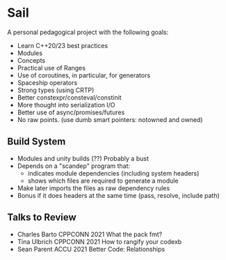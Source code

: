 
# Sail

A personal pedagogical project with the following goals:
 
 * Learn C++20/23 best practices
 * Modules
 * Concepts
 * Practical use of Ranges
 * Use of coroutines, in particular, for generators
 * Spaceship operators
 * Strong types (using CRTP)
 * Better constexpr/consteval/constinit
 * More thought into serialization I/O
 * Better use of async/promises/futures
 * No raw points. (use dumb smart pointers: notowned and owned)

## Build System

 * Modules and unity builds (??) Probably a bust
 * Depends on a "scandep" program that:
   + indicates module dependencies (including system headers)
   + shows which files are required to generate a module
 * Make later imports the files as raw dependency rules
 * Bonus if it does headers at the same time (pass, resolve, include path)

## Talks to Review

 * Charles Barto CPPCONN 2021 What the pack fmt?
 * Tina Ulbrich CPPCONN 2021 How to rangify your codexb
 * Sean Parent ACCU 2021 Better Code: Relationships
